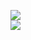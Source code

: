 [![](https://img.shields.io/badge/Made%20With-Github%20Spray-lightgrey.svg?style=for-the-badge&logo=github)](https://github.com/Annihil/github-spray#26973)  
[![](https://i.imgur.com/2DrTn0Z.gif)](https://github.com/Annihil/github-spray)
